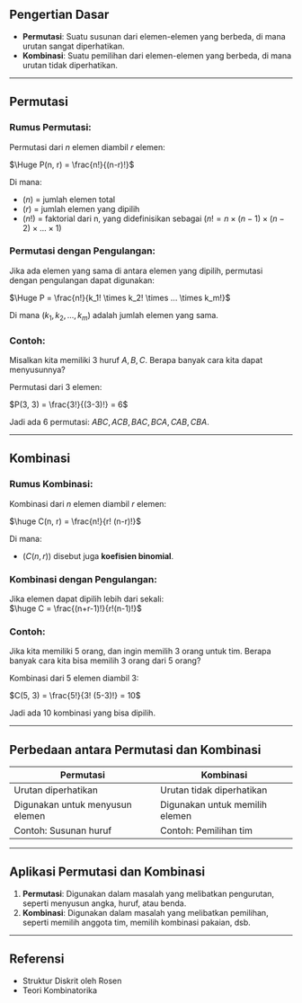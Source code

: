 ## **Pengertian Dasar**

- **Permutasi**: Suatu susunan dari elemen-elemen yang berbeda, di mana urutan sangat diperhatikan.
- **Kombinasi**: Suatu pemilihan dari elemen-elemen yang berbeda, di mana urutan tidak diperhatikan.

---

## **Permutasi**

### **Rumus Permutasi**:

Permutasi dari *n* elemen diambil *r* elemen:

$\Huge P(n, r) = \frac{n!}{(n-r)!}$

Di mana:
- $(n)$ = jumlah elemen total
- $(r)$ = jumlah elemen yang dipilih
- $(n!)$ = faktorial dari n, yang didefinisikan sebagai $( n! = n \times (n-1) \times (n-2) \times ... \times 1)$

### **Permutasi dengan Pengulangan**:
Jika ada elemen yang sama di antara elemen yang dipilih, permutasi dengan pengulangan dapat digunakan:

 $\Huge P = \frac{n!}{k_1! \times k_2! \times ... \times k_m!}$

Di mana $( k_1, k_2, ..., k_m )$ adalah jumlah elemen yang sama.

### **Contoh**:
Misalkan kita memiliki 3 huruf ${A, B, C}$. Berapa banyak cara kita dapat menyusunnya?

Permutasi dari 3 elemen:

 $P(3, 3) = \frac{3!}{(3-3)!} = 6$

Jadi ada 6 permutasi: $ABC, ACB, BAC, BCA, CAB, CBA.$

---

## **Kombinasi**

### **Rumus Kombinasi**:

Kombinasi dari *n* elemen diambil *r* elemen:

 $\huge C(n, r) = \frac{n!}{r! (n-r)!}$

Di mana:
- $( C(n, r) )$ disebut juga **koefisien binomial**.

### **Kombinasi dengan Pengulangan**:
Jika elemen dapat dipilih lebih dari sekali:
\
$\huge C = \frac{(n+r-1)!}{r!(n-1)!}$

### **Contoh**:
Jika kita memiliki 5 orang, dan ingin memilih 3 orang untuk tim. Berapa banyak cara kita bisa memilih 3 orang dari 5 orang?

Kombinasi dari 5 elemen diambil 3:

$C(5, 3) = \frac{5!}{3! (5-3)!} = 10$

Jadi ada 10 kombinasi yang bisa dipilih.

---

## **Perbedaan antara Permutasi dan Kombinasi**

| **Permutasi**                   | **Kombinasi**                  |
| ------------------------------- | ------------------------------ |
| Urutan diperhatikan             | Urutan tidak diperhatikan      |
| Digunakan untuk menyusun elemen | Digunakan untuk memilih elemen |
| Contoh: Susunan huruf           | Contoh: Pemilihan tim          |

---

## **Aplikasi Permutasi dan Kombinasi**

1. **Permutasi**: Digunakan dalam masalah yang melibatkan pengurutan, seperti menyusun angka, huruf, atau benda.
2. **Kombinasi**: Digunakan dalam masalah yang melibatkan pemilihan, seperti memilih anggota tim, memilih kombinasi pakaian, dsb.

---

## **Referensi**
- Struktur Diskrit oleh Rosen
- Teori Kombinatorika